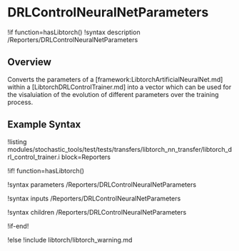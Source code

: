 # DRLControlNeuralNetParameters

!if function=hasLibtorch()
!syntax description /Reporters/DRLControlNeuralNetParameters

## Overview

Converts the parameters of a [framework:LibtorchArtificialNeuralNet.md] within a [LibtorchDRLControlTrainer.md]
into a vector which can be used for the visaluiation of the evolution of different parameters over the
training process.

## Example Syntax

!listing modules/stochastic_tools/test/tests/transfers/libtorch_nn_transfer/libtorch_drl_control_trainer.i block=Reporters

!if! function=hasLibtorch()

!syntax parameters /Reporters/DRLControlNeuralNetParameters

!syntax inputs /Reporters/DRLControlNeuralNetParameters

!syntax children /Reporters/DRLControlNeuralNetParameters

!if-end!

!else
!include libtorch/libtorch_warning.md
